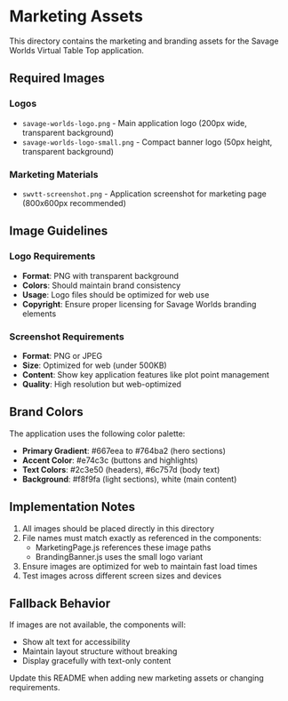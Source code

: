 # Marketing Assets

This directory contains the marketing and branding assets for the Savage Worlds Virtual Table Top application.

## Required Images

### Logos
- `savage-worlds-logo.png` - Main application logo (200px wide, transparent background)
- `savage-worlds-logo-small.png` - Compact banner logo (50px height, transparent background)

### Marketing Materials
- `swvtt-screenshot.png` - Application screenshot for marketing page (800x600px recommended)

## Image Guidelines

### Logo Requirements
- **Format**: PNG with transparent background
- **Colors**: Should maintain brand consistency
- **Usage**: Logo files should be optimized for web use
- **Copyright**: Ensure proper licensing for Savage Worlds branding elements

### Screenshot Requirements
- **Format**: PNG or JPEG
- **Size**: Optimized for web (under 500KB)
- **Content**: Show key application features like plot point management
- **Quality**: High resolution but web-optimized

## Brand Colors

The application uses the following color palette:
- **Primary Gradient**: #667eea to #764ba2 (hero sections)
- **Accent Color**: #e74c3c (buttons and highlights)
- **Text Colors**: #2c3e50 (headers), #6c757d (body text)
- **Background**: #f8f9fa (light sections), white (main content)

## Implementation Notes

1. All images should be placed directly in this directory
2. File names must match exactly as referenced in the components:
   - MarketingPage.js references these image paths
   - BrandingBanner.js uses the small logo variant
3. Ensure images are optimized for web to maintain fast load times
4. Test images across different screen sizes and devices

## Fallback Behavior

If images are not available, the components will:
- Show alt text for accessibility
- Maintain layout structure without breaking
- Display gracefully with text-only content

Update this README when adding new marketing assets or changing requirements.